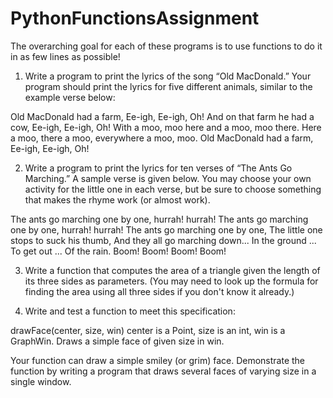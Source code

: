 # PythonFunctionsAssignment

The overarching goal for each of these programs is to use functions to do it in as few lines as possible!

1. Write a program to print the lyrics of the song “Old MacDonald.” Your program should print the lyrics for five different animals, similar to the example verse below:

Old MacDonald had a farm, Ee-igh, Ee-igh, Oh! 
And on that farm he had a cow, Ee-igh, Ee-igh, Oh! 
With a moo, moo here and a moo, moo there.
Here a moo, there a moo, everywhere a moo, moo. 
Old MacDonald had a farm, Ee-igh, Ee-igh, Oh!

2. Write a program to print the lyrics for ten verses of “The Ants Go Marching.” A sample verse is given below. You may choose your own activity for the little one in each verse, but be sure to choose something that makes the rhyme work (or almost work).

The ants go marching one by one, hurrah! hurrah!
The ants go marching one by one, hurrah! hurrah!
The ants go marching one by one,
The little one stops to suck his thumb,
And they all go marching down...
In the ground ...
To get out ...
Of the rain.
Boom! Boom! Boom! Boom!

3. Write a function that computes the area of a triangle given the length of its three sides as parameters. (You may need to look up the formula for finding the area using all three sides if you don't know it already.)

4. Write and test a function to meet this specification: 

drawFace(center, size, win)
    center is a Point, size is an int, win is a GraphWin. Draws a simple face of given size in win.
    
Your function can draw a simple smiley (or grim) face. Demonstrate the function
by writing a program that draws several faces of varying size in a single window.
